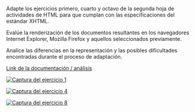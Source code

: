 


Adapte los ejercicios primero, cuarto y octavo de la segunda hoja de actividades de HTML para que cumplan con las especificaciones del estándar XHTML.

Evalúe la renderización de los documentos resultantes en los navegadores Internet Explorer, Mozilla Firefox y aquellos seleccionados previamente.

Analice las diferencias en la representación y las posibles dificultades encontradas durante el proceso de adaptación.

[Link de la documentación / análisis](Documentacion_Ejercicio6/Documentacion_Ejercicio6.pdf)

[![Captura del ejercicio 1](capEjer4.png)](https://jotaaloud.github.io/Desarrollo_aplicaciones_multiplataforma/1DAM/Lenguaje%20de%20marcas%20(web)/Segundo%20trimestre/Ejercicios_Hoja_3/Ejercicio_06/ejercicio_01XHTML.xhtml  )

[![Captura del ejercicio 4](capEjer4.png)](https://jotaaloud.github.io/Desarrollo_aplicaciones_multiplataforma/1DAM/Lenguaje%20de%20marcas%20(web)/Segundo%20trimestre/Ejercicios_Hoja_3/Ejercicio_06/ejercicio_04XHTML.xhtml  )

[![Captura del ejercicio 8](capEjer4.png)](https://jotaaloud.github.io/Desarrollo_aplicaciones_multiplataforma/1DAM/Lenguaje%20de%20marcas%20(web)/Segundo%20trimestre/Ejercicios_Hoja_3/Ejercicio_06/ejercicio_08XHTML.xhtml  )

